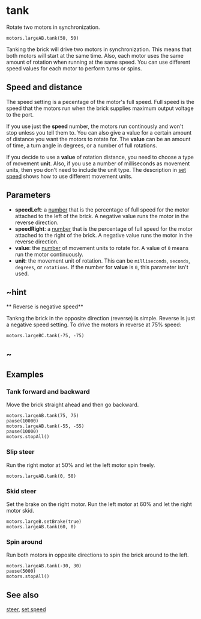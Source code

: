 # tank

Rotate two motors in synchronization.

```sig
motors.largeAB.tank(50, 50)
```

Tanking the brick will drive two motors in synchronization. This means that both motors will start at the same time. Also, each motor uses the same amount of rotation when running at the same speed. You can use different speed values for each motor to perform turns or spins.

## Speed and distance

The speed setting is a pecentage of the motor's full speed. Full speed is the speed that the motors run when the brick supplies maximum output voltage to the port.

If you use just the **speed** number, the motors run continously and won't stop unless you tell them to. You can also give a value for a certain amount of distance you want the motors to rotate for. The **value** can be an amount of time, a turn angle in degrees, or a number of full rotations.

If you decide to use a **value** of rotation distance, you need to choose a type of movement **unit**. Also, if you use a number of milliseconds as movement units, then you don't need to include the unit type. The description in [set speed](/reference/motors/motor/set-speed) shows how to use different movement units.

## Parameters

* **speedLeft**: a [number](/types/number) that is the percentage of full speed for the motor attached to the left of the brick. A negative value runs the motor in the reverse direction.
* **speedRight**: a [number](/types/number) that is the percentage of full speed for the motor attached to the right of the brick. A negative value runs the motor in the reverse direction.
* **value**: the [number](/types/number) of movement units to rotate for. A value of `0` means run the motor continuously.
* **unit**: the movement unit of rotation. This can be `milliseconds`, `seconds`, `degrees`, or `rotations`. If the number for **value** is `0`, this parameter isn't used.

## ~hint

** Reverse is negative speed**

Tankng the brick in the opposite direction (reverse) is simple. Reverse is just a negative speed setting. To drive the motors in reverse at 75% speed:

```block
motors.largeBC.tank(-75, -75)
```

## ~

## Examples

### Tank forward and backward

Move the brick straight ahead and then go backward.

```blocks
motors.largeAB.tank(75, 75)
pause(10000)
motors.largeAB.tank(-55, -55)
pause(10000)
motors.stopAll()
```

### Slip steer

Run the right motor at 50% and let the left motor spin freely.

```blocks
motors.largeAB.tank(0, 50)
```

### Skid steer

Set the brake on the right motor. Run the left motor at 60% and let the right motor skid.

```blocks
motors.largeB.setBrake(true)
motors.largeAB.tank(60, 0)
```

### Spin around

Run both motors in opposite directions to spin the brick around to the left.

```blocks
motors.largeAB.tank(-30, 30)
pause(5000)
motors.stopAll()
```

## See also

[steer](/reference/motors/synced/steer), [set speed](/reference/motors/motor/set-speed)